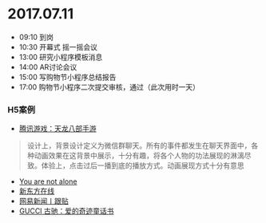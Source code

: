 # 2017.07.11

- 09:10  到岗
- 10:30  开幕式 摇一摇会议
- 13:00 研究小程序模板消息
- 14:00 AR讨论会议
- 15:00 写购物节小程序总结报告
- 17:00 购物节小程序二次提交审核，通过（此次用时一天）

### H5案例

- [腾讯游戏：天龙八部手游](http://tlbb.qq.com/cp/a20170706qqphone/index.html?from=timeline&isappinstalled=0&ADTAG=tgi.wx.share.message)
> 设计上，背景设计定义为微信群聊天。所有的事件都发生在聊天界面中，各种动画效果在这背景中展示，十分有趣，将各个人物的功法展现的淋漓尽致。体验上，点击过后一播到底的播放方式。动画展现方式十分有意思

- [You are not alone ](https://m.wanzhoumo.com/double)
- [新东方在线](https://m.creatby.com/v2/manage/book/3asrzj/)
- [网易新闻丨跟贴](https://c.m.163.com/nc/qa/activity/tiewhitepaper20170628/index.html)
- [GUCCI 古驰：爱的奇迹童话书](https://digital.gucci.cn/weixin/170602/ch/)



  